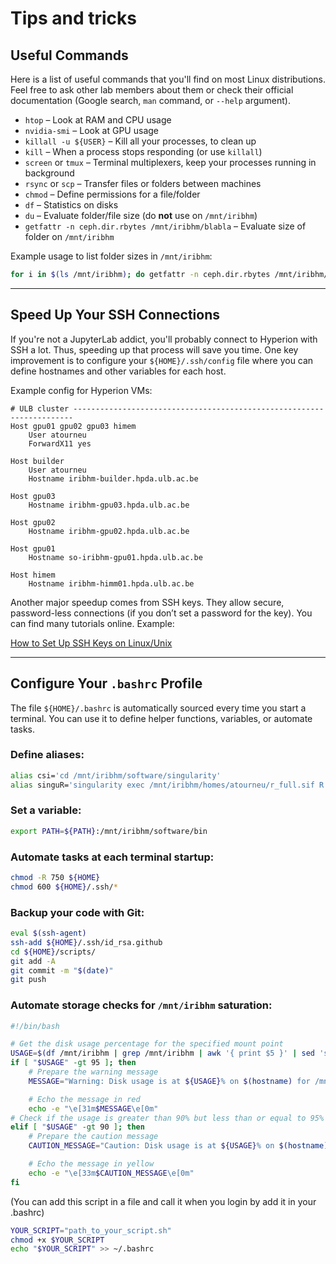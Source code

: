 # Tips and tricks

## Useful Commands

Here is a list of useful commands that you'll find on most Linux distributions. Feel free to ask other lab members about them or check their official documentation (Google search, `man` command, or `--help` argument).

- `htop` – Look at RAM and CPU usage  
- `nvidia-smi` – Look at GPU usage  
- `killall -u ${USER}` – Kill all your processes, to clean up  
- `kill` – When a process stops responding (or use `killall`)  
- `screen` or `tmux` – Terminal multiplexers, keep your processes running in background  
- `rsync` or `scp` – Transfer files or folders between machines  
- `chmod` – Define permissions for a file/folder  
- `df` – Statistics on disks  
- `du` – Evaluate folder/file size (do **not** use on `/mnt/iribhm`)  
- `getfattr -n ceph.dir.rbytes /mnt/iribhm/blabla` – Evaluate size of folder on `/mnt/iribhm`

Example usage to list folder sizes in `/mnt/iribhm`:

```bash
for i in $(ls /mnt/iribhm); do getfattr -n ceph.dir.rbytes /mnt/iribhm/$i; done
```

---

## Speed Up Your SSH Connections

If you're not a JupyterLab addict, you'll probably connect to Hyperion with SSH a lot. Thus, speeding up that process will save you time. One key improvement is to configure your `${HOME}/.ssh/config` file where you can define hostnames and other variables for each host.

Example config for Hyperion VMs:

```ssh
# ULB cluster ----------------------------------------------------------------------
Host gpu01 gpu02 gpu03 himem
    User atourneu
    ForwardX11 yes

Host builder
    User atourneu
    Hostname iribhm-builder.hpda.ulb.ac.be

Host gpu03
    Hostname iribhm-gpu03.hpda.ulb.ac.be

Host gpu02
    Hostname iribhm-gpu02.hpda.ulb.ac.be

Host gpu01
    Hostname so-iribhm-gpu01.hpda.ulb.ac.be

Host himem
    Hostname iribhm-himm01.hpda.ulb.ac.be
```

Another major speedup comes from SSH keys. They allow secure, password-less connections (if you don’t set a password for the key). You can find many tutorials online. Example:

[How to Set Up SSH Keys on Linux/Unix](https://www.cyberciti.biz/faq/how-to-set-up-ssh-keys-on-linux-unix/)

---

## Configure Your `.bashrc` Profile

The file `${HOME}/.bashrc` is automatically sourced every time you start a terminal. You can use it to define helper functions, variables, or automate tasks.

### Define aliases:

```bash
alias csi='cd /mnt/iribhm/software/singularity'
alias singuR='singularity exec /mnt/iribhm/homes/atourneu/r_full.sif R'
```

### Set a variable:

```bash
export PATH=${PATH}:/mnt/iribhm/software/bin
```

### Automate tasks at each terminal startup:

```bash
chmod -R 750 ${HOME}
chmod 600 ${HOME}/.ssh/*
```

### Backup your code with Git:

```bash
eval $(ssh-agent)
ssh-add ${HOME}/.ssh/id_rsa.github
cd ${HOME}/scripts/
git add -A
git commit -m "$(date)"
git push
```

### Automate storage checks for `/mnt/iribhm` saturation:


```bash
#!/bin/bash

# Get the disk usage percentage for the specified mount point
USAGE=$(df /mnt/iribhm | grep /mnt/iribhm | awk '{ print $5 }' | sed 's/%//g')
if [ "$USAGE" -gt 95 ]; then
    # Prepare the warning message
    MESSAGE="Warning: Disk usage is at ${USAGE}% on $(hostname) for /mnt/iribhm. Please take action!"

    # Echo the message in red
    echo -e "\e[31m$MESSAGE\e[0m"
# Check if the usage is greater than 90% but less than or equal to 95%
elif [ "$USAGE" -gt 90 ]; then
    # Prepare the caution message
    CAUTION_MESSAGE="Caution: Disk usage is at ${USAGE}% on $(hostname) for /mnt/iribhm. Please monitor the situation."

    # Echo the message in yellow
    echo -e "\e[33m$CAUTION_MESSAGE\e[0m"
fi
```
(You can add this script in a file and call it when you login by add it in your .bashrc)

```bash
YOUR_SCRIPT="path_to_your_script.sh"
chmod +x $YOUR_SCRIPT
echo "$YOUR_SCRIPT" >> ~/.bashrc
```
